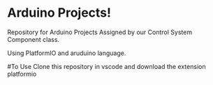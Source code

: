 # Arduino Projects!

Repository for Arduino Projects
Assigned by our Control System Component class.

Using PlatformIO and aruduino language.

#To Use
Clone this repository in vscode and download the extension platformio
